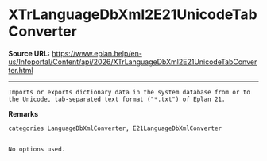 # XTrLanguageDbXml2E21UnicodeTabConverter

**Source URL:** https://www.eplan.help/en-us/Infoportal/Content/api/2026/XTrLanguageDbXml2E21UnicodeTabConverter.html

---

```
Imports or exports dictionary data in the system database from or to the Unicode, tab-separated text format ("*.txt") of Eplan 21.

```

**Remarks**

```
categories LanguageDbXmlConverter, E21LanguageDbXmlConverter


No options used.

```